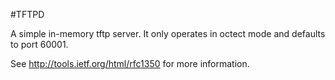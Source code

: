 #TFTPD

A simple in-memory tftp server. It only operates in octect mode and defaults to
port 60001.

See http://tools.ietf.org/html/rfc1350 for more information.
